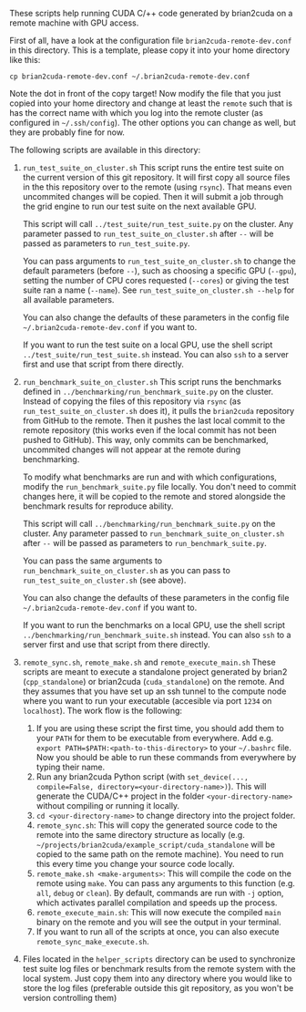 These scripts help running CUDA C/++ code generated by brian2cuda on a remote
machine with GPU access.

First of all, have a look at the configuration file `brian2cuda-remote-dev.conf` in this
directory. This is a template, please copy it into your home directory like this:
```
cp brian2cuda-remote-dev.conf ~/.brian2cuda-remote-dev.conf
```
Note the dot in front of the copy target!
Now modify the file that you just copied into your home directory and change at
least the `remote` such that is has the correct name with which you log into
the remote cluster (as configured in `~/.ssh/config`). The other options you
can change as well, but they are probably fine for now.

The following scripts are available in this directory:

1. `run_test_suite_on_cluster.sh`
    This script runs the entire test suite on the current version of this git
    repository. It will first copy all source files in the this repository
    over to the remote (using `rsync`). That means even uncommited changes
    will be copied. Then it will submit a job through the grid engine to run
    our test suite on the next available GPU.
    
    This script will call `../test_suite/run_test_suite.py` on the cluster.
    Any parameter passed to `run_test_suite_on_cluster.sh` after `--` will be
    passed as parameters to `run_test_suite.py`.

    You can pass arguments to `run_test_suite_on_cluster.sh` to change the
    default parameters (before `--`), such as choosing a specific GPU
    (`--gpu`), setting the number of CPU cores requested (`--cores`) or
    giving the test suite ran a name (`--name`). See
    `run_test_suite_on_cluster.sh --help` for all available parameters.

    You can also change the defaults of these parameters in the config file
    `~/.brian2cuda-remote-dev.conf` if you want to.

    If you want to run the test suite on a local GPU, use the shell script
    `../test_suite/run_test_suite.sh` instead. You can also `ssh` to a
    server first and use that script from there directly.

2. `run_benchmark_suite_on_cluster.sh`
    This script runs the benchmarks defined in
    `../benchmarking/run_benchmark_suite.py` on the cluster. Instead of
    copying the files of this repository via `rsync` (as
    `run_test_suite_on_cluster.sh` does it), it pulls the `brian2cuda`
    repository from GitHub to the remote. Then it pushes the last local commit
    to the remote repository (this works even if the local commit has not been
    pushed to GitHub). This way, only commits can be benchmarked, uncommited
    changes will not appear at the remote during benchmarking.

    To modify what benchmarks are run and with which configurations, modify
    the `run_benchmark_suite.py` file locally. You don't need to commit
    changes here, it will be copied to the remote and stored alongside the
    benchmark results for reproduce ability.

    This script will call `../benchmarking/run_benchmark_suite.py` on the
    cluster. Any parameter passed to `run_benchmark_suite_on_cluster.sh` after
    `--` will be passed as parameters to `run_benchmark_suite.py`.

    You can pass the same arguments to `run_benchmark_suite_on_cluster.sh` as
    you can pass to `run_test_suite_on_cluster.sh` (see above).
    
    You can also change the defaults of these parameters in the config file
    `~/.brian2cuda-remote-dev.conf` if you want to.

    If you want to run the benchmarks on a local GPU, use the shell script
    `../benchmarking/run_benchmark_suite.sh` instead. You can also `ssh` to a
    server first and use that script from there directly.

3. `remote_sync.sh`, `remote_make.sh` and `remote_execute_main.sh`
    These scripts are meant to execute a standalone project generated by
    brian2 (`cpp_standalone`) or brian2cuda (`cuda_standalone`) on the remote.
    And they assumes that you have set up an ssh tunnel to the compute node
    where you want to run your executable (accesible via port `1234` on
    `localhost`). The work flow is the following:
    1. If you are using these script the first time, you should add them to
       your `PATH` for them to be executable from everywhere. Add e.g. `export
       PATH=$PATH:<path-to-this-directory>` to your `~/.bashrc` file. Now you
       should be able to run these commands from everywhere by typing their
       name.
    2. Run any brian2cuda Python script (with
       `set_device(..., compile=False, directory=<your-directory-name>)`).
       This will generate the CUDA/C++ project in the folder
       `<your-directory-name>` without compiling or running it locally.
    3. `cd <your-directory-name>` to change directory into the project folder.
    4. `remote_sync.sh`: This will copy the generated source code to the
       remote into the same directory structure as locally (e.g.
       `~/projects/brian2cuda/example_script/cuda_standalone` will be copied
       to the same path on the remote machine). You need to run this every
       time you change your source code locally.
    5. `remote_make.sh <make-arguments>`: This will compile the code on the
       remote using `make`. You can pass any arguments to this function (e.g.
       `all`, `debug` or `clean`). By default, commands are run with `-j` option,
       which activates parallel compilation and speeds up the process.
    6. `remote_execute_main.sh`: This will now execute the compiled
       `main` binary on the remote and you will see the output in your
       terminal.
    7. If you want to run all of the scripts at once, you can also execute
       `remote_sync_make_execute.sh`.

4. Files located in the `helper_scripts` directory can be used to synchronize
   test suite log files or benchmark results from the remote system with the
   local system. Just copy them into any directory where you would like to
   store the log files (preferable outside this git repository, as you won't
   be version controlling them)
